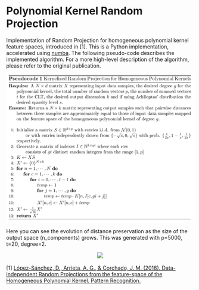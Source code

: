 # Polynomial Kernel Random Projection

Implementation of Random Projection for homogeneous polynomial kernel feature spaces, introduced in [1]. This is a Python implementation, accelerated using [numba](http://numba.pydata.org/). The following pseudo-code describes the implemented algorithm. For a more high-level description of the algorithm, please refer to the original publication.

<p align="center">
<img src="https://github.com/lopeLH/PolyKernel-RP/blob/master/repo_images/algorithm.png" width="700" />
</p>

Here you can see the evolution of distance preservation as the size of the output space (n_components) grows. This was generated with p=5000, t=20, degree=2.

<p align="center">
<img src="https://github.com/lopeLH/PolyKernel-RP/blob/master/repo_images/fire.gif" width="700" />
</p>

[1] [López-Sánchez, D., Arrieta, A. G., & Corchado, J. M. (2018). Data-independent Random Projections from the feature-space of the Homogeneous Polynomial Kernel. Pattern Recognition.](https://www.sciencedirect.com/science/article/pii/S0031320318301675)
